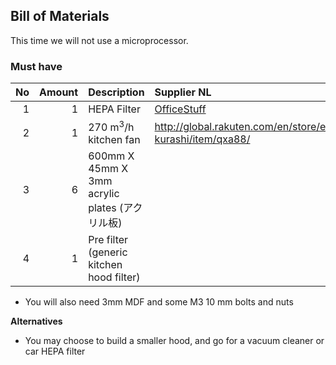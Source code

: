 ## Bill of Materials

This time we will not use a microprocessor.

### Must have

|No|Amount|Description|Supplier NL|Cost|
| ------------: | ------------: | :------------ | :------------ | ------------: |
|1|1|HEPA Filter|[OfficeStuff](http://www.officestuff.nl/producten/9370101-hepa_filter_large/)|35.82|
|2|1|270 m<sup>3</sup>/h kitchen fan | http://global.rakuten.com/en/store/e-kurashi/item/qxa88/|2990 JPY|
|3|6| 600mm X 45mm X 3mm acrylic plates (アクリル板)
|4|1|Pre filter (generic kitchen hood filter)|||

* You will also need 3mm MDF and some M3 10 mm bolts and nuts

**Alternatives**

* You may choose to build a smaller hood, and go for a vacuum cleaner or car HEPA filter
